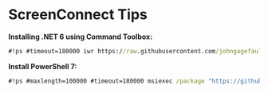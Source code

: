 # ScreenConnect Tips

**Installing .NET 6 using Command Toolbox:**
```bat
#!ps #timeout=180000 iwr https://raw.githubusercontent.com/johngagefaulkner/clients/main/resources/scripts/Install-DotNet6.ps1 -UseBasicParsing | iex
```

**Install PowerShell 7:**
```bat
#!ps #maxlength=100000 #timeout=180000 msiexec /package "https://github.com/PowerShell/PowerShell/releases/download/v7.2.3/PowerShell-7.2.3-win-x64.msi" /quiet ADD_EXPLORER_CONTEXT_MENU_OPENPOWERSHELL=1 ENABLE_PSREMOTING=1 REGISTER_MANIFEST=1 USE_MU=1 ENABLE_MU=1
```
